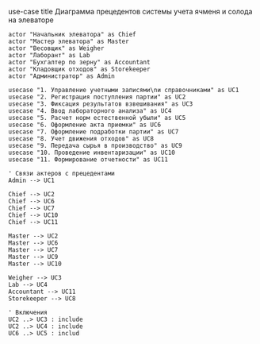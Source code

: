 
use-case
    title Диаграмма прецедентов системы учета ячменя и солода на элеваторе
    
    actor "Начальник элеватора" as Chief
    actor "Мастер элеватора" as Master
    actor "Весовщик" as Weigher
    actor "Лаборант" as Lab
    actor "Бухгалтер по зерну" as Accountant
    actor "Кладовщик отходов" as Storekeeper
    actor "Администратор" as Admin

    usecase "1. Управление учетными записями\nи справочниками" as UC1
    usecase "2. Регистрация поступления партии" as UC2
    usecase "3. Фиксация результатов взвешивания" as UC3
    usecase "4. Ввод лабораторного анализа" as UC4
    usecase "5. Расчет норм естественной убыли" as UC5
    usecase "6. Оформление акта приемки" as UC6
    usecase "7. Оформление подработки партии" as UC7
    usecase "8. Учет движения отходов" as UC8
    usecase "9. Передача сырья в производство" as UC9
    usecase "10. Проведение инвентаризации" as UC10
    usecase "11. Формирование отчетности" as UC11

    ' Связи актеров с прецедентами
    Admin --> UC1
    
    Chief --> UC2
    Chief --> UC6
    Chief --> UC7
    Chief --> UC10
    Chief --> UC11
    
    Master --> UC2
    Master --> UC6
    Master --> UC7
    Master --> UC9
    Master --> UC10
    
    Weigher --> UC3
    Lab --> UC4
    Accountant --> UC11
    Storekeeper --> UC8

    ' Включения
    UC2 ..> UC3 : include
    UC2 ..> UC4 : include
    UC6 ..> UC5 : includ